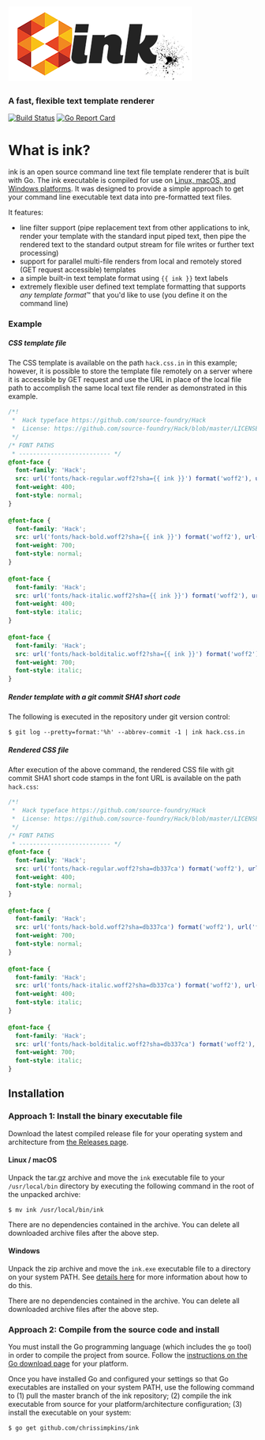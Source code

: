 # <img src="https://raw.githubusercontent.com/chrissimpkins/ink/images/img/ink-logo-crunch.png">
### A fast, flexible text template renderer

[![Build Status](https://semaphoreci.com/api/v1/sourcefoundry/ink/branches/master/badge.svg)](https://semaphoreci.com/sourcefoundry/ink) [![Go Report Card](https://goreportcard.com/badge/github.com/chrissimpkins/ink)](https://goreportcard.com/report/github.com/chrissimpkins/ink)

# What is ink?

ink is an open source command line text file template renderer that is built with Go. The ink executable is compiled for use on [Linux, macOS, and Windows platforms]((https://github.com/chrissimpkins/ink/releases/latest)).  It was designed to provide a simple approach to get your command line executable text data into pre-formatted text files.

It features:

- line filter support (pipe replacement text from other applications to ink, render your template with the standard input piped text, then pipe the rendered text to the standard output stream for file writes or further text processing)
- support for parallel multi-file renders from local and remotely stored (GET request accessible) templates
- a simple built-in text template format using `{{ ink }}` text labels
- extremely flexible user defined text template formatting that supports *any template format*™ that you'd like to use (you define it on the command line)

### Example

##### CSS template file

The CSS template is available on the path `hack.css.in` in this example; however, it is possible to store the template file remotely on a server where it is accessible by GET request and use the URL in place of the local file path to accomplish the same local text file render as demonstrated in this example.

```css
/*!
 *  Hack typeface https://github.com/source-foundry/Hack
 *  License: https://github.com/source-foundry/Hack/blob/master/LICENSE.md
 */
/* FONT PATHS
 * -------------------------- */
@font-face {
  font-family: 'Hack';
  src: url('fonts/hack-regular.woff2?sha={{ ink }}') format('woff2'), url('fonts/hack-regular.woff?sha={{ ink }}') format('woff');
  font-weight: 400;
  font-style: normal;
}

@font-face {
  font-family: 'Hack';
  src: url('fonts/hack-bold.woff2?sha={{ ink }}') format('woff2'), url('fonts/hack-bold.woff?sha={{ ink }}') format('woff');
  font-weight: 700;
  font-style: normal;
}

@font-face {
  font-family: 'Hack';
  src: url('fonts/hack-italic.woff2?sha={{ ink }}') format('woff2'), url('fonts/hack-italic.woff?sha={{ ink }}') format('woff');
  font-weight: 400;
  font-style: italic;
}

@font-face {
  font-family: 'Hack';
  src: url('fonts/hack-bolditalic.woff2?sha={{ ink }}') format('woff2'), url('fonts/hack-bolditalic.woff?sha={{ ink }}') format('woff');
  font-weight: 700;
  font-style: italic;
}
```

##### Render template with a git commit SHA1 short code

The following is executed in the repository under git version control:

```
$ git log --pretty=format:'%h' --abbrev-commit -1 | ink hack.css.in
```

##### Rendered CSS file

After execution of the above command, the rendered CSS file with git commit SHA1 short code stamps in the font URL is available on the path `hack.css`:

```css
/*!
 *  Hack typeface https://github.com/source-foundry/Hack
 *  License: https://github.com/source-foundry/Hack/blob/master/LICENSE.md
 */
/* FONT PATHS
 * -------------------------- */
@font-face {
  font-family: 'Hack';
  src: url('fonts/hack-regular.woff2?sha=db337ca') format('woff2'), url('fonts/hack-regular.woff?sha=db337ca') format('woff');
  font-weight: 400;
  font-style: normal;
}

@font-face {
  font-family: 'Hack';
  src: url('fonts/hack-bold.woff2?sha=db337ca') format('woff2'), url('fonts/hack-bold.woff?sha=db337ca') format('woff');
  font-weight: 700;
  font-style: normal;
}

@font-face {
  font-family: 'Hack';
  src: url('fonts/hack-italic.woff2?sha=db337ca') format('woff2'), url('fonts/hack-italic.woff?sha=db337ca') format('woff');
  font-weight: 400;
  font-style: italic;
}

@font-face {
  font-family: 'Hack';
  src: url('fonts/hack-bolditalic.woff2?sha=db337ca') format('woff2'), url('fonts/hack-bolditalic.woff?sha=db337ca') format('woff');
  font-weight: 700;
  font-style: italic;
}

```

## Installation

### Approach 1: Install the binary executable file

Download the latest compiled release file for your operating system and architecture from [the Releases page](https://github.com/chrissimpkins/ink/releases/latest).

#### Linux / macOS

Unpack the tar.gz archive and move the `ink` executable file to your `/usr/local/bin` directory by executing the following command in the root of the unpacked archive:

```
$ mv ink /usr/local/bin/ink
```

There are no dependencies contained in the archive.  You can delete all downloaded archive files after the above step.

#### Windows

Unpack the zip archive and move the `ink.exe` executable file to a directory on your system PATH. See [details here](https://stackoverflow.com/questions/4822400/register-an-exe-so-you-can-run-it-from-any-command-line-in-windows) for more information about how to do this.

There are no dependencies contained in the archive.  You can delete all downloaded archive files after the above step.

### Approach 2: Compile from the source code and install

You must install the Go programming language (which includes the `go` tool) in order to compile the project from source.  Follow the [instructions on the Go download page](https://golang.org/dl/) for your platform. 

Once you have installed Go and configured your settings so that Go executables are installed on your system PATH, use the following command to (1) pull the master branch of the ink repository; (2) compile the ink executable from source for your platform/architecture configuration; (3) install the executable on your system:

```
$ go get github.com/chrissimpkins/ink
```



